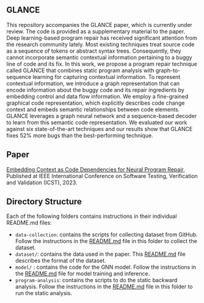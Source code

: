 ## GLANCE
This repository accompanies the GLANCE paper, which is currently under review. The code is provided as a supplementary material to the paper. Deep learning-based program repair has received significant attention from the research community lately. Most existing techniques treat source code as a sequence of tokens or abstract syntax trees. Consequently, they cannot incorporate semantic contextual information pertaining to a buggy line of code and its fix. In this work, we propose a program repair technique called GLANCE that combines static program analysis with graph-to-sequence learning for capturing contextual information. To represent contextual information, we introduce a graph representation that can encode information about the buggy code and its repair ingredients by embedding control and data flow information.  We employ a fine-grained graphical code representation, which explicitly describes code change context and embeds semantic relationships between code elements. GLANCE leverages a graph neural network and a sequence-based decoder to learn from this semantic code representation. We evaluated our work against six state-of-the-art techniques and our results show that GLANCE fixes 52\% more bugs than the best-performing technique.

## Paper
[Embedding Context as Code Dependencies for Neural Program Repair](https://people.ece.ubc.ca/amesbah/resources/papers/icst23.pdf), Published at IEEE International Conference on Software Testing, Verification and Validation (ICST), 2023.

## Directory Structure
Each of the following folders contains instructions in their individual README.md files:

- `data-collection`: contains the scripts for collecting dataset from GitHub. Follow the instructions in the [README.md](./data-collection/README.md) file in this folder to collect the dataset.
- `dataset/`: contains the data used in the paper. This [README.md](./dataset/README.md) file describes the format of the dataset.
- `model/` : contains the code for the GNN model. Follow the instructions in the [README.md](./model/README.md) file for model training and inference.
- `program-analysis`: contains the scripts to do the static backward analysis. Follow the instructions in the [README.md](./program-analysis/README.md) file in this folder to run the static analysis.
